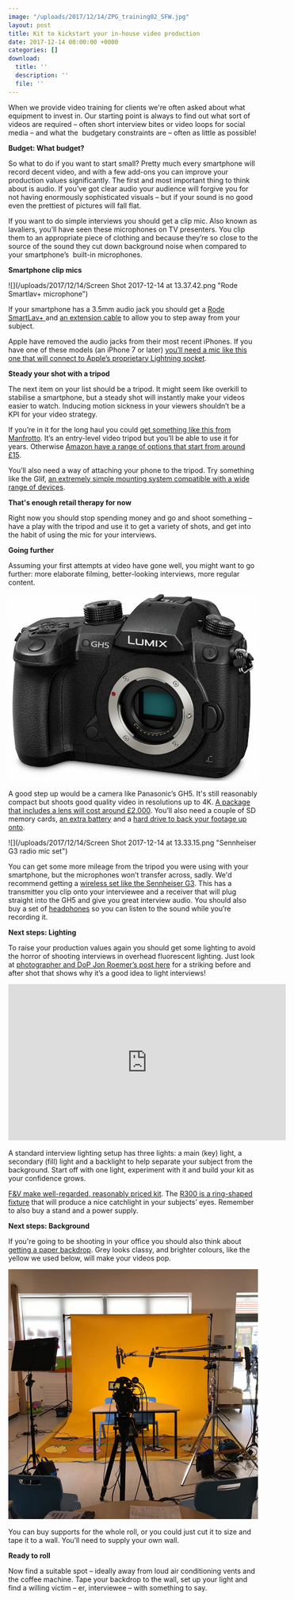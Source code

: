 ```yaml
---
image: "/uploads/2017/12/14/ZPG_training02_SFW.jpg"
layout: post
title: Kit to kickstart your in-house video production
date: 2017-12-14 00:00:00 +0000
categories: []
download:
  title: ''
  description: ''
  file: ''
---
```

When we provide video training for clients we're often asked about what equipment to invest in. Our starting point is always to find out what sort of videos are required – often short interview bites or video loops for social media – and what the  budgetary constraints are – often as little as possible!

**Budget: What budget?**

So what to do if you want to start small? Pretty much every smartphone will record decent video, and with a few add-ons you can improve your production values significantly. The first and most important thing to think about is audio. If you’ve got clear audio your audience will forgive you for not having enormously sophisticated visuals – but if your sound is no good even the prettiest of pictures will fall flat.

If you want to do simple interviews you should get a clip mic. Also known as lavaliers, you’ll have seen these microphones on TV presenters. You clip them to an appropriate piece of clothing and because they’re so close to the source of the sound they cut down background noise when compared to your smartphone’s  built-in microphones.

**Smartphone clip mics**

![](/uploads/2017/12/14/Screen Shot 2017-12-14 at 13.37.42.png "Rode Smartlav+ microphone")

If your smartphone has a 3.5mm audio jack you should get a [Rode SmartLav+ ]() and [an extension cable]() to allow you to step away from your subject.

Apple have removed the audio jacks from their most recent iPhones. If you have one of these models (an iPhone 7 or later) [you’ll need a mic like this one that will connect to Apple’s proprietary Lightning socket](https://www.gear4music.com/PA-DJ-and-Lighting/Sennheiser-ClipMic-Digital-iOS-Device-Microphone/1A6H?origin=product-ads&campaign=PLA+Shop+-+GENERIC&adgroup=GENERIC&medium=vertical_search&network=google&merchant_id=1279443&product_id=59849d1&product_country=GB&product_partition_id=136756261519&gclid=EAIaIQobChMI2IS0ws-J2AIVSZPtCh2sNgmHEAQYASABEgINnPD_BwE).

**Steady your shot with a tripod**

The next item on your list should be a tripod. It might seem like overkill to stabilise a smartphone, but a steady shot will instantly make your videos easier to watch. Inducing motion sickness in your viewers shouldn’t be a KPI for your video strategy.

If you’re in it for the long haul you could [get something like this from Manfrotto](https://www.manfrotto.co.uk/290-light-aluminium-tripod-with-befree-live-fluid-video-head). It’s an entry-level video tripod but you’ll be able to use it for years. Otherwise [Amazon have a range of options that start from around £15](https://www.amazon.co.uk/s/ref=nb_sb_noss?url=search-alias%3Daps&field-keywords=tripod).

You’ll also need a way of attaching your phone to the tripod. Try something like the Glif, [an extremely simple mounting system compatible with a wide range of devices](https://www.amazon.co.uk/Glif-tripod-quick-release-smartphones/dp/B071WKTMPQ).

**That's enough retail therapy for now**

Right now you should stop spending money and go and shoot something – have a play with the tripod and use it to get a variety of shots, and get into the habit of using the mic for your interviews.

**Going further**

Assuming your first attempts at video have gone well, you might want to go further: more elaborate filming, better-looking interviews, more regular content.

![](/uploads/2017/12/14/DC-GH5KBODY_ALT04.jpeg "Panasonic GH5")

A good step up would be a camera like Panasonic’s GH5. It's still reasonably compact but shoots good quality video in resolutions up to 4K. [A package that includes a lens will cost around £2,000](https://www.wexphotovideo.com/panasonic-lumix-dmc-gh5-digital-camera-with-12-60mm-f28-40-leica-lens-1616675/). You’ll also need a couple of SD memory cards, [an extra battery](https://www.wexphotovideo.com/panasonic-dmw-blf19-battery-pack-1532814/) and a [hard drive to back your footage up onto](https://www.amazon.co.uk/External-Hard-Drives-4TB/s?ie=UTF8&page=1&rh=n%3A430544031%2Cp_n_size_browse-bin%3A10625611031).

![](/uploads/2017/12/14/Screen Shot 2017-12-14 at 13.33.15.png "Sennheiser G3 radio mic set")

You can get some more mileage from the tripod you were using with your smartphone, but the microphones won’t transfer across, sadly. We'd recommend getting a [wireless set like the Sennheiser G3](https://cvp.com/product/sennheiser_ew-112-p-g3). This has a transmitter you clip onto your interviewee and a receiver that will plug straight into the GH5 and give you great interview audio. You should also buy a set of [headphones](https://www.amazon.co.uk/Sony-MDRZX110B-AE-MDR-ZX110-Headphones-Black/dp/B00NBR70DO/ref=sr_1_cc_4?s=aps&ie=UTF8&qid=1513252655&sr=1-4-catcorr&keywords=headphones) so you can listen to the sound while you’re recording it.

**Next steps: Lighting**

To raise your production values again you should get some lighting to avoid the horror of shooting interviews in overhead fluorescent lighting. Just look at [photographer and DoP Jon Roemer’s post here](http://blog.jonroemer.com/2017/12/why-light-video-interview-lighting-setup/) for a striking before and after shot that shows why it’s a good idea to light interviews!

<iframe width="560" height="315" src="https://www.youtube.com/embed/CfVeGjdOVpU" frameborder="0" gesture="media" allow="encrypted-media" allowfullscreen></iframe>

A standard interview lighting setup has three lights: a main (key) light, a secondary (fill) light and a backlight to help separate your subject from the background. Start off with one light, experiment with it and build your kit as your confidence grows.

[F&V make well-regarded, reasonably priced kit](http://www.fvlight.eu). The [R300 is a ring-shaped fixture](https://cvp.com/product/fv_r300s_se_bicolour_led_ring_light) that will produce a nice catchlight in your subjects’ eyes. Remember to also buy a stand and a power supply.

**Next steps: Background**

If you're going to be shooting in your office you should also think about [getting a paper backdrop](https://www.manfrotto.co.uk/lastolite/background-and-background-support/paper-rolls). Grey looks classy, and brighter colours, like the yellow we used below, will make your videos pop.

![](/images/IMG_0797.jpg)

You can buy supports for the whole roll, or you could just cut it to size and tape it to a wall. You’ll need to supply your own wall.

**Ready to roll**

Now find a suitable spot – ideally away from loud air conditioning vents and the coffee machine. Tape your backdrop to the wall, set up your light and find a willing victim – er, interviewee – with something to say.